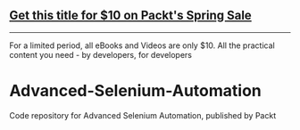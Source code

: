 ## [Get this title for $10 on Packt's Spring Sale](https://www.packt.com/V08507?utm_source=github&utm_medium=packt-github-repo&utm_campaign=spring_10_dollar_2022)
-----
For a limited period, all eBooks and Videos are only $10. All the practical content you need \- by developers, for developers

# Advanced-Selenium-Automation
Code repository for Advanced Selenium Automation, published by Packt
